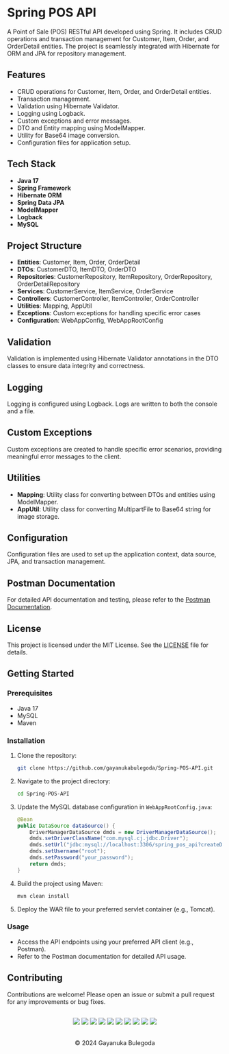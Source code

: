 # Spring POS API

A Point of Sale (POS) RESTful API developed using Spring. It includes CRUD operations and transaction management for Customer, Item, Order, and OrderDetail entities. The project is seamlessly integrated with Hibernate for ORM and JPA for repository management. 

## Features

- CRUD operations for Customer, Item, Order, and OrderDetail entities.
- Transaction management.
- Validation using Hibernate Validator.
- Logging using Logback.
- Custom exceptions and error messages.
- DTO and Entity mapping using ModelMapper.
- Utility for Base64 image conversion.
- Configuration files for application setup.

## Tech Stack

- **Java 17**
- **Spring Framework**
- **Hibernate ORM**
- **Spring Data JPA**
- **ModelMapper**
- **Logback**
- **MySQL**

## Project Structure

- **Entities**: Customer, Item, Order, OrderDetail
- **DTOs**: CustomerDTO, ItemDTO, OrderDTO
- **Repositories**: CustomerRepository, ItemRepository, OrderRepository, OrderDetailRepository
- **Services**: CustomerService, ItemService, OrderService
- **Controllers**: CustomerController, ItemController, OrderController
- **Utilities**: Mapping, AppUtil
- **Exceptions**: Custom exceptions for handling specific error cases
- **Configuration**: WebAppConfig, WebAppRootConfig

## Validation

Validation is implemented using Hibernate Validator annotations in the DTO classes to ensure data integrity and correctness.

## Logging

Logging is configured using Logback. Logs are written to both the console and a file.

## Custom Exceptions

Custom exceptions are created to handle specific error scenarios, providing meaningful error messages to the client.

## Utilities

- **Mapping**: Utility class for converting between DTOs and entities using ModelMapper.
- **AppUtil**: Utility class for converting MultipartFile to Base64 string for image storage.

## Configuration

Configuration files are used to set up the application context, data source, JPA, and transaction management.

## Postman Documentation

For detailed API documentation and testing, please refer to the [Postman Documentation](https://documenter.getpostman.com/view/36681432/2sAXxTcWWN).

## License

This project is licensed under the MIT License. See the [LICENSE](LICENSE) file for details.

## Getting Started

### Prerequisites

- Java 17
- MySQL
- Maven

### Installation

1. Clone the repository:
    ```sh
    git clone https://github.com/gayanukabulegoda/Spring-POS-API.git
    ```
2. Navigate to the project directory:
    ```sh
    cd Spring-POS-API
    ```
3. Update the MySQL database configuration in `WebAppRootConfig.java`:
    ```java
    @Bean
    public DataSource dataSource() {
        DriverManagerDataSource dmds = new DriverManagerDataSource();
        dmds.setDriverClassName("com.mysql.cj.jdbc.Driver");
        dmds.setUrl("jdbc:mysql://localhost:3306/spring_pos_api?createDatabaseIfNotExist=true");
        dmds.setUsername("root");
        dmds.setPassword("your_password");
        return dmds;
    }
    ```
4. Build the project using Maven:
    ```sh
    mvn clean install
    ```
5. Deploy the WAR file to your preferred servlet container (e.g., Tomcat).

### Usage

- Access the API endpoints using your preferred API client (e.g., Postman).
- Refer to the Postman documentation for detailed API usage.

## Contributing

Contributions are welcome! Please open an issue or submit a pull request for any improvements or bug fixes.

##
<div align="center">
<a href="https://github.com/gayanukabulegoda" target="_blank"><img src = "https://img.shields.io/badge/GitHub-100000?style=for-the-badge&logo=github&logoColor=white"></a>
<a href="https://git-scm.com/" target="_blank"><img src = "https://img.shields.io/badge/Git-100000?style=for-the-badge&logo=git&logoColor=white"></a>
<a href="https://spring.io/projects/spring-framework" target="_blank"><img src = "https://img.shields.io/badge/Spring_Framework-100000?style=for-the-badge&logo=spring&logoColor=white"></a>
<a href="https://spring.io/projects/spring-data-jpa" target="_blank"><img src = "https://img.shields.io/badge/Spring_Data_JPA-100000?style=for-the-badge&logo=spring&logoColor=white"></a>
<a href="https://hibernate.org/orm/" target="_blank"><img src = "https://img.shields.io/badge/Hibernate-100000?style=for-the-badge&logo=Hibernate&logoColor=white"></a>
<a href="https://tomcat.apache.org/" target="_blank"><img src = "https://img.shields.io/badge/Tomcat-100000?style=for-the-badge&logo=apachetomcat&logoColor=white"></a>
<a href="https://logback.qos.ch/documentation.html" target="_blank"><img src = "https://img.shields.io/badge/Logback-100000?style=for-the-badge&logo=ko-fi&logoColor=white"></a>
<a href="https://maven.apache.org/download.cgi" target="_blank"><img src = "https://img.shields.io/badge/Maven-100000?style=for-the-badge&logo=apachemaven&logoColor=white"></a>
<a href="https://www.mysql.com/downloads/" target="_blank"><img src = "https://img.shields.io/badge/Mysql-100000?style=for-the-badge&logo=mysql&logoColor=white"></a>
<a href="https://www.postman.com/downloads/" target="_blank"><img src = "https://img.shields.io/badge/Postman-100000?style=for-the-badge&logo=Postman&logoColor=white"></a>
</div> <br>
<p align="center">
  &copy; 2024 Gayanuka Bulegoda
</p>
